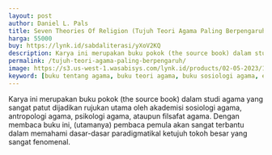```yaml
---
layout: post
author: Daniel L. Pals
title: Seven Theories Of Religion (Tujuh Teori Agama Paling Berpengaruh)
harga: 55000
buy: https://lynk.id/sabdaliterasi/yXoV2KQ
description: Karya ini merupakan buku pokok (the source book) dalam studi agama yang sangat patut dijadikan rujukan utama oleh akademisi sosiologi agama.
permalink: /tujuh-teori-agama-paling-berpengaruh/
image: https://s3.us-west-1.wasabisys.com/lynk.id/products/02-05-2023/1683038665766_8919357
keyword: [buku tentang agama, buku teori agama, buku sosiologi agama, ebook sosiologi agama]
---
```

<p>Karya ini merupakan buku pokok (the source book) dalam studi agama yang sangat patut dijadikan rujukan utama oleh akademisi sosiologi agama, antropologi agama, psikologi agama, ataupun filsafat agama. Dengan membaca buku ini, (utamanya) pembaca pemula akan sangat terbantu dalam memahami dasar-dasar paradigmatikal ketujuh tokoh besar yang sangat fenomenal.</p>
